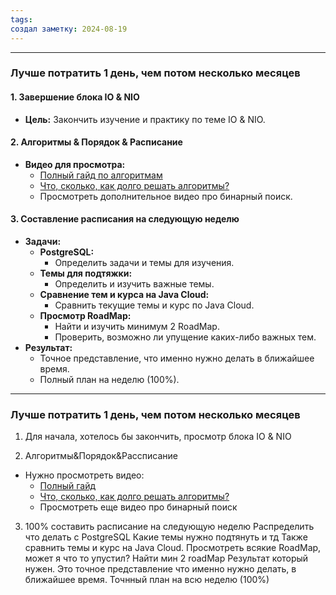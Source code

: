 ```yaml
---
tags: 
создал заметку: 2024-08-19
---
```

---
### Лучше потратить 1 день, чем потом несколько месяцев

#### 1. Завершение блока IO & NIO
- **Цель:** Закончить изучение и практику по теме IO & NIO.

#### 2. Алгоритмы & Порядок & Расписание
- **Видео для просмотра:**
  - [Полный гайд по алгоритмам](https://www.youtube.com/watch?v=ugGT4T5HcsI&t=1036s)
  - [Что, сколько, как долго решать алгоритмы?](https://www.youtube.com/watch?v=i3DtoLfJ96k&t=1501s)
  - Просмотреть дополнительное видео про бинарный поиск.

#### 3. Составление расписания на следующую неделю
- **Задачи:**
  - **PostgreSQL:**
    - Определить задачи и темы для изучения.
  - **Темы для подтяжки:**
    - Определить и изучить важные темы.
  - **Сравнение тем и курса на Java Cloud:**
    - Сравнить текущие темы и курс по Java Cloud.
  - **Просмотр RoadMap:**
    - Найти и изучить минимум 2 RoadMap.
    - Проверить, возможно ли упущение каких-либо важных тем.
- **Результат:**
  - Точное представление, что именно нужно делать в ближайшее время.
  - Полный план на неделю (100%).

---
### Лучше потратить 1 день, чем потом несколько месяцев

1) Для начала, хотелось бы закончить, просмотр блока IO & NIO 

2) Алгоритмы&Порядок&Рассписание 
  - Нужно просмотреть видео: 
	  - [Полный гайд](https://www.youtube.com/watch?v=ugGT4T5HcsI&t=1036s)
	  - [Что, сколько, как долго решать алгоритмы?](https://www.youtube.com/watch?v=i3DtoLfJ96k&t=1501s)
	  - Просмотреть еще видео про бинарный поиск
 3) 100% составить расписание на следующую неделю
  Распределить что делать с PostgreSQL 
  Какие темы нужно подтянуть и тд
  Также сравнить темы и курс на Java Cloud. 
  Просмотреть всякие RoadMap, может я что то упустил? Найти мин 2 roadMap
	  Результат который нужен. Это точное представление что именно нужно делать, в ближайшее время.
		Точнный план на всю неделю (100%)